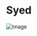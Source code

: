 # Syed
![image](https://github.com/SyedJavedM/Syed/assets/145672883/24e10bf7-b601-4793-992d-354b55078451)
